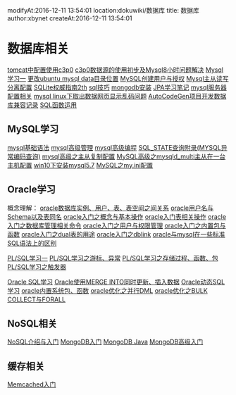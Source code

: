 modifyAt:2016-12-11 13:54:01
location:dokuwiki/数据库
title: 数据库 
author:xbynet
createAt:2016-12-11 13:54:01

#  数据库相关 

[tomcat中配置使用c3p0](/pages/dokuwiki/database/tomcat中配置使用c3p0)
[c3p0数据源的使用初步及Mysql8小时问题解决](/pages/dokuwiki/database/c3p0数据源的使用初步及Mysql8小时问题解决)
[Mysql学习一](/pages/dokuwiki/database/Mysql学习一)
[更改ubuntu mysql data目录位置](/pages/dokuwiki/database/更改ubuntu_mysql_data目录位置)
[MySQL创建用户与授权](/pages/dokuwiki/database/mysql创建用户与授权)
[Mysql主从读写分离配置](/pages/dokuwiki/database/mysql主从读写分离配置)
[SQLite权威指南2th](/pages/dokuwiki/booknote/sqlite权威指南2th)
[sql技巧](/pages/dokuwiki/database/sql技巧)
[mongodb安装](/pages/dokuwiki/database/mongodb安装)
[JPA学习笔记](/pages/dokuwiki/database/jpa学习笔记)
[mysql服务器配置相关](/pages/dokuwiki/database/mysql服务器配置相关)
[mysql linux下取出数据网页显示乱码问题](/pages/dokuwiki/database/mysql_linux下取出数据网页显示乱码)
[AutoCodeGen项目开发数据库兼容记录](/pages/dokuwiki/database/autocodegen项目开发数据库兼容记录)
[SQL函数运用](/pages/dokuwiki/database/sql函数运用)
##  MySQL学习 
[mysql基础语法](/pages/dokuwiki/mysql/mysql基础1)
[mysql高级管理](/pages/dokuwiki/mysql/mysql高级1)
[mysql高级编程](/pages/dokuwiki/mysql/mysql高级编程)
[SQL_STATE查询附录(MYSQL异常编码查询)](/pages/dokuwiki/mysql/mysql高级编程2)
[mysql高级之主从复制配置](/pages/dokuwiki/mysql/mysql高级2)
[MySQL高级之mysqld_multi主从在一台主机配置](/pages/dokuwiki/mysql/mysql高级3)
[win10下安装mysql5.7](/pages/dokuwiki/mysql/mysql环境)
[MySQL之my.ini配置](/pages/dokuwiki/mysql/mysql环境2)

##  Oracle学习 
概念理解：
[oracle数据库实例、用户、表、表空间之间关系](/pages/dokuwiki/oracle/oracle数据库实例_用户_表_表空间之间关系)
[oracle用户名与Schema以及表同名](/pages/dokuwiki/oracle/oracle用户名与schema以及表同名)
[oracle入门之概念与基本操作](/pages/dokuwiki/oracle/oracle入门之概念与基本操作)
[oracle入门表相关操作](/pages/dokuwiki/oracle/oracle入门表相关操作)
[oracle入门之数据库管理相关命令](/pages/dokuwiki/oracle/oracle入门之数据库管理相关命令)
[oracle入门之用户与权限管理](/pages/dokuwiki/oracle/oracle入门之用户与权限管理)
[oracle入门之内置包与函数](/pages/dokuwiki/oracle/oracle入门之内置包与函数)
[oracle入门之dual表的用途](/pages/dokuwiki/oracle/oracle入门之dual表的用途)
[oracle入门之dblink](/pages/dokuwiki/oracle/oracle入门之dblink)
[oracle与mysql在一些标准SQL语法上的区别](/pages/dokuwiki/oracle/oracle与mysql在一些标准sql语法上的区别)

[PL/SQL学习一](/pages/dokuwiki/oracle/pl_sql学习一)
[PL/SQL学习之游标、异常](/pages/dokuwiki/oracle/pl_sql学习之游标、异常)
[PL/SQL学习之存储过程、函数、包](/pages/dokuwiki/oracle/pl_sql学习之存储过程、函数、包)
[PL/SQL学习之触发器](/pages/dokuwiki/oracle/pl_sql学习之触发器)

[Oracle SQL学习](/pages/dokuwiki/oracle/oracle_sql学习)
[Oracle使用MERGE INTO同时更新、插入数据](/pages/dokuwiki/oracle/oracle使用merge_into同时更新、插入数据)
[Oracle动态SQL学习](/pages/dokuwiki/oracle/oracle动态sql学习)
[oracle内置系统包、函数](/pages/dokuwiki/oracle/oracle内置系统包)
[oracle优化之并行DML](/pages/dokuwiki/oracle/oracle优化之并行dml)
[oracle优化之BULK COLLECT与FORALL](/pages/dokuwiki/oracle/oracle优化之bulk_collect与forall)
##  NoSQL相关 
[NoSQL介绍与入门](/pages/dokuwiki/database/nosql介绍与入门)
[MongoDB入门](/pages/dokuwiki/database/mongodb入门)
[MongoDB Java](/pages/dokuwiki/database/mongodb_Java)
[MongoDB高级入门](/pages/dokuwiki/database/mongodb高级入门)

##  缓存相关 
[Memcached入门](/pages/dokuwiki/database/memcached入门)